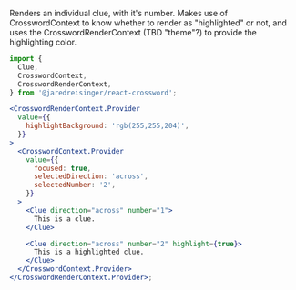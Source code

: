 Renders an individual clue, with it's number. Makes use of CrosswordContext to know whether to render as "highlighted" or not, and uses the CrosswordRenderContext (TBD "theme"?) to provide the highlighting color.

```jsx
import {
  Clue,
  CrosswordContext,
  CrosswordRenderContext,
} from '@jaredreisinger/react-crossword';

<CrosswordRenderContext.Provider
  value={{
    highlightBackground: 'rgb(255,255,204)',
  }}
>
  <CrosswordContext.Provider
    value={{
      focused: true,
      selectedDirection: 'across',
      selectedNumber: '2',
    }}
  >
    <Clue direction="across" number="1">
      This is a clue.
    </Clue>

    <Clue direction="across" number="2" highlight={true}>
      This is a highlighted clue.
    </Clue>
  </CrosswordContext.Provider>
</CrosswordRenderContext.Provider>;
```
